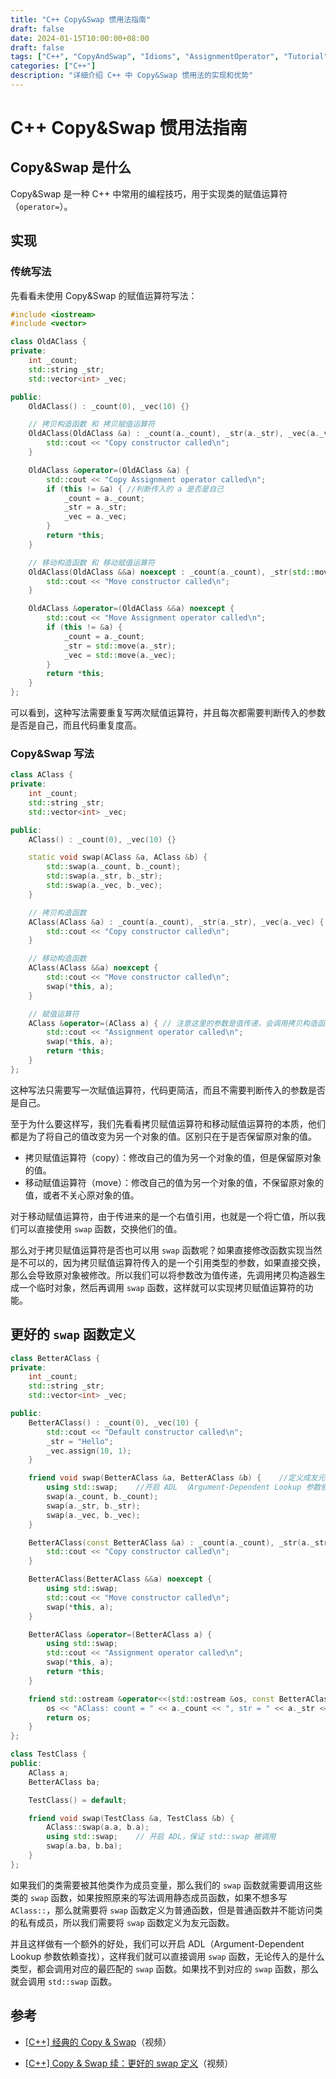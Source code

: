 ```yaml
---
title: "C++ Copy&Swap 惯用法指南"
draft: false
date: 2024-01-15T10:00:00+08:00
draft: false
tags: ["C++", "CopyAndSwap", "Idioms", "AssignmentOperator", "Tutorial"]
categories: ["C++"]
description: "详细介绍 C++ 中 Copy&Swap 惯用法的实现和优势"
---
```


# C++ Copy&Swap 惯用法指南

## Copy&Swap 是什么

Copy&Swap 是一种 C++ 中常用的编程技巧，用于实现类的赋值运算符（`operator=`）。

## 实现

### 传统写法

先看看未使用 Copy&Swap 的赋值运算符写法：

``` c++
#include <iostream>
#include <vector>

class OldAClass {
private:
    int _count;
    std::string _str;
    std::vector<int> _vec;

public:
    OldAClass() : _count(0), _vec(10) {}

    // 拷贝构造函数 和 拷贝赋值运算符
    OldAClass(OldAClass &a) : _count(a._count), _str(a._str), _vec(a._vec) {
        std::cout << "Copy constructor called\n";
    }

    OldAClass &operator=(OldAClass &a) {
        std::cout << "Copy Assignment operator called\n";
        if (this != &a) { //判断传入的 a 是否是自己
            _count = a._count;
            _str = a._str;
            _vec = a._vec;
        }
        return *this;
    }

    // 移动构造函数 和 移动赋值运算符
    OldAClass(OldAClass &&a) noexcept : _count(a._count), _str(std::move(a._str)), _vec(std::move(a._vec)) {
        std::cout << "Move constructor called\n";
    }

    OldAClass &operator=(OldAClass &&a) noexcept {
        std::cout << "Move Assignment operator called\n";
        if (this != &a) {
            _count = a._count;
            _str = std::move(a._str);
            _vec = std::move(a._vec);
        }
        return *this;
    }
};

```


可以看到，这种写法需要重复写两次赋值运算符，并且每次都需要判断传入的参数是否是自己，而且代码重复度高。

### Copy&Swap 写法

``` c++
class AClass {
private:
    int _count;
    std::string _str;
    std::vector<int> _vec;

public:
    AClass() : _count(0), _vec(10) {}

    static void swap(AClass &a, AClass &b) {
        std::swap(a._count, b._count);
        std::swap(a._str, b._str);
        std::swap(a._vec, b._vec);
    }

    // 拷贝构造函数
    AClass(AClass &a) : _count(a._count), _str(a._str), _vec(a._vec) {
        std::cout << "Copy constructor called\n";
    }

    // 移动构造函数
    AClass(AClass &&a) noexcept {
        std::cout << "Move constructor called\n";
        swap(*this, a);
    }

    // 赋值运算符
    AClass &operator=(AClass a) { // 注意这里的参数是值传递，会调用拷贝构造函数
        std::cout << "Assignment operator called\n";
        swap(*this, a);
        return *this;
    }
};
```

这种写法只需要写一次赋值运算符，代码更简洁，而且不需要判断传入的参数是否是自己。

至于为什么要这样写，我们先看看拷贝赋值运算符和移动赋值运算符的本质，他们都是为了将自己的值改变为另一个对象的值。区别只在于是否保留原对象的值。

- 拷贝赋值运算符（copy）：修改自己的值为另一个对象的值，但是保留原对象的值。
- 移动赋值运算符（move）：修改自己的值为另一个对象的值，不保留原对象的值，或者不关心原对象的值。

对于移动赋值运算符，由于传进来的是一个右值引用，也就是一个将亡值，所以我们可以直接使用 `swap` 函数，交换他们的值。

那么对于拷贝赋值运算符是否也可以用 `swap` 函数呢？如果直接修改函数实现当然是不可以的，因为拷贝赋值运算符传入的是一个引用类型的参数，如果直接交换，那么会导致原对象被修改。所以我们可以将参数改为值传递，先调用拷贝构造器生成一个临时对象，然后再调用 `swap` 函数，这样就可以实现拷贝赋值运算符的功能。

## 更好的 `swap` 函数定义

``` c++
class BetterAClass {
private:
    int _count;
    std::string _str;
    std::vector<int> _vec;

public:
    BetterAClass() : _count(0), _vec(10) {
        std::cout << "Default constructor called\n";
        _str = "Hello";
        _vec.assign(10, 1);
    }

    friend void swap(BetterAClass &a, BetterAClass &b) {    //定义成友元是为了访问私有成员
        using std::swap;    //开启 ADL （Argument-Dependent Lookup 参数依赖查找）
        swap(a._count, b._count);
        swap(a._str, b._str);
        swap(a._vec, b._vec);
    }

    BetterAClass(const BetterAClass &a) : _count(a._count), _str(a._str), _vec(a._vec) {
        std::cout << "Copy constructor called\n";
    }

    BetterAClass(BetterAClass &&a) noexcept {
        using std::swap;
        std::cout << "Move constructor called\n";
        swap(*this, a);
    }

    BetterAClass &operator=(BetterAClass a) {
        using std::swap;
        std::cout << "Assignment operator called\n";
        swap(*this, a);
        return *this;
    }

    friend std::ostream &operator<<(std::ostream &os, const BetterAClass &a) {
        os << "AClass: count = " << a._count << ", str = " << a._str << ", vec size = " << a._vec.size();
        return os;
    }
};

class TestClass {
public:
    AClass a;
    BetterAClass ba;

    TestClass() = default;

    friend void swap(TestClass &a, TestClass &b) {
        AClass::swap(a.a, b.a);
        using std::swap;    // 开启 ADL，保证 std::swap 被调用
        swap(a.ba, b.ba);
    }
};
```

如果我们的类需要被其他类作为成员变量，那么我们的 `swap` 函数就需要调用这些类的 `swap` 函数，如果按照原来的写法调用静态成员函数，如果不想多写 `AClass::`，那么就需要将 `swap` 函数定义为普通函数，但是普通函数并不能访问类的私有成员，所以我们需要将 `swap` 函数定义为友元函数。

并且这样做有一个额外的好处，我们可以开启 ADL（Argument-Dependent Lookup 参数依赖查找），这样我们就可以直接调用 `swap` 函数，无论传入的是什么类型，都会调用对应的最匹配的 `swap` 函数。如果找不到对应的 `swap` 函数，那么就会调用 `std::swap` 函数。

## 参考

- [[C++] 经典的 Copy & Swap](https://www.bilibili.com/video/BV1WU4y1w7Vq)（视频）

- [[C++] Copy & Swap 续：更好的 swap 定义](https://www.bilibili.com/video/BV1qv411g7YS)（视频）